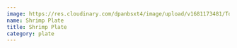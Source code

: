 ```yaml
---
image: https://res.cloudinary.com/dpanbsxt4/image/upload/v1681173481/Tonys/Shrimp_Plate_sj9kst.png
name: Shrimp Plate
title: Shrimp Plate
category: plate
---
```

